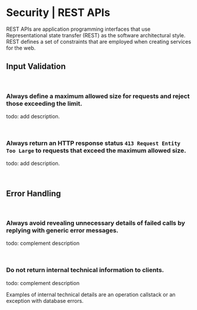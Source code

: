 # Security | REST APIs

REST APIs are application programming interfaces that use Representational state transfer (REST) as the software architectural style. REST defines a set of constraints that are
employed when creating services for the web.
<br>


## Input Validation
<br>


### Always define a maximum allowed size for requests and reject those exceeding the limit.

todo: add description.

<br>


### Always return an HTTP response status `413 Request Entity Too Large` to requests that exceed the maximum allowed size.

todo: add description.

<br>


## Error Handling
<br>


### Always avoid revealing unnecessary details of failed calls by replying with generic error messages.

todo: complement description

<br>


### Do not return internal technical information to clients.

todo: complement description

Examples of internal technical details are an operation callstack or an exception with database errors.

<br>


